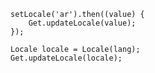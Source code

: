 ```change locale
setLocale('ar').then((value) {
    Get.updateLocale(value);
});

Locale locale = Locale(lang);
Get.updateLocale(locale);
```


